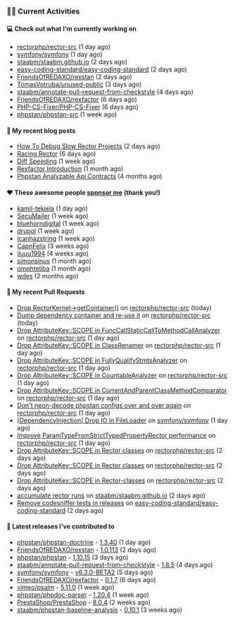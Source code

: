 ### 👨‍💻 Current Activities


#### 💻 Check out what I'm currently working on

- [rectorphp/rector-src](https://github.com/rectorphp/rector-src) (1 day ago)
- [symfony/symfony](https://github.com/symfony/symfony) (1 day ago)
- [staabm/staabm.github.io](https://github.com/staabm/staabm.github.io) (2 days ago)
- [easy-coding-standard/easy-coding-standard](https://github.com/easy-coding-standard/easy-coding-standard) (2 days ago)
- [FriendsOfREDAXO/rexstan](https://github.com/FriendsOfREDAXO/rexstan) (2 days ago)
- [TomasVotruba/unused-public](https://github.com/TomasVotruba/unused-public) (3 days ago)
- [staabm/annotate-pull-request-from-checkstyle](https://github.com/staabm/annotate-pull-request-from-checkstyle) (4 days ago)
- [FriendsOfREDAXO/rexfactor](https://github.com/FriendsOfREDAXO/rexfactor) (6 days ago)
- [PHP-CS-Fixer/PHP-CS-Fixer](https://github.com/PHP-CS-Fixer/PHP-CS-Fixer) (6 days ago)
- [phpstan/phpstan-src](https://github.com/phpstan/phpstan-src) (1 week ago)


#### 📜 My recent blog posts

- [How To Debug Slow Rector Projects](https://staabm.github.io/2023/05/10/how-to-debug-slow-rector-projects.html) (2 days ago)
- [Racing Rector](https://staabm.github.io/2023/05/06/racing-rector.html) (6 days ago)
- [Diff Speeding](https://staabm.github.io/2023/05/01/diff-speeding.html) (1 week ago)
- [Rexfactor Introduction](https://staabm.github.io/2023/04/09/rexfactor-introduction.html) (1 month ago)
- [Phpstan Analyzable Api Contracts](https://staabm.github.io/2022/12/29/phpstan-analyzable-api-contracts.html) (4 months ago)


#### ❤️ These awesome people [sponsor me](https://github.com/sponsors/staabm) (thank you!)

- [kamil-tekiela](https://github.com/kamil-tekiela) (1 day ago)
- [SecuMailer](https://github.com/SecuMailer) (1 week ago)
- [bluehorndigital](https://github.com/bluehorndigital) (1 week ago)
- [drupol](https://github.com/drupol) (1 week ago)
- [icanhazstring](https://github.com/icanhazstring) (1 week ago)
- [CapnFelix](https://github.com/CapnFelix) (3 weeks ago)
- [iluuu1994](https://github.com/iluuu1994) (4 weeks ago)
- [simonsinus](https://github.com/simonsinus) (1 month ago)
- [omphteliba](https://github.com/omphteliba) (1 month ago)
- [wdes](https://github.com/wdes) (2 months ago)


#### 🔨 My recent Pull Requests

- [Drop RectorKernel-&gt;getContainer()](https://github.com/rectorphp/rector-src/pull/3810) on [rectorphp/rector-src](https://github.com/rectorphp/rector-src) (today)
- [Dump dependency container and re-use it](https://github.com/rectorphp/rector-src/pull/3809) on [rectorphp/rector-src](https://github.com/rectorphp/rector-src) (today)
- [Drop AttributeKey::SCOPE in FuncCallStaticCallToMethodCallAnalyzer](https://github.com/rectorphp/rector-src/pull/3807) on [rectorphp/rector-src](https://github.com/rectorphp/rector-src) (1 day ago)
- [Drop AttributeKey::SCOPE in ClassRenamer](https://github.com/rectorphp/rector-src/pull/3806) on [rectorphp/rector-src](https://github.com/rectorphp/rector-src) (1 day ago)
- [Drop AttributeKey::SCOPE in FullyQualifyStmtsAnalyzer](https://github.com/rectorphp/rector-src/pull/3805) on [rectorphp/rector-src](https://github.com/rectorphp/rector-src) (1 day ago)
- [Drop AttributeKey::SCOPE in CountableAnalyzer](https://github.com/rectorphp/rector-src/pull/3804) on [rectorphp/rector-src](https://github.com/rectorphp/rector-src) (1 day ago)
- [Drop AttributeKey::SCOPE in CurrentAndParentClassMethodComparator](https://github.com/rectorphp/rector-src/pull/3803) on [rectorphp/rector-src](https://github.com/rectorphp/rector-src) (1 day ago)
- [Don&#39;t neon-decode phpstan configs over and over again](https://github.com/rectorphp/rector-src/pull/3796) on [rectorphp/rector-src](https://github.com/rectorphp/rector-src) (1 day ago)
- [[DependencyInjection] Drop IO in FileLoader](https://github.com/symfony/symfony/pull/50298) on [symfony/symfony](https://github.com/symfony/symfony) (1 day ago)
- [Improve ParamTypeFromStrictTypedPropertyRector performance](https://github.com/rectorphp/rector-src/pull/3795) on [rectorphp/rector-src](https://github.com/rectorphp/rector-src) (1 day ago)
- [Drop AttributeKey::SCOPE in Rector classes](https://github.com/rectorphp/rector-src/pull/3792) on [rectorphp/rector-src](https://github.com/rectorphp/rector-src) (2 days ago)
- [Drop AttributeKey::SCOPE in Rector classes](https://github.com/rectorphp/rector-src/pull/3791) on [rectorphp/rector-src](https://github.com/rectorphp/rector-src) (2 days ago)
- [Drop AttributeKey::SCOPE in Rector-classes](https://github.com/rectorphp/rector-src/pull/3790) on [rectorphp/rector-src](https://github.com/rectorphp/rector-src) (2 days ago)
- [accumulate rector runs](https://github.com/staabm/staabm.github.io/pull/76) on [staabm/staabm.github.io](https://github.com/staabm/staabm.github.io) (2 days ago)
- [Remove codesniffer tests in releases](https://github.com/easy-coding-standard/easy-coding-standard/pull/82) on [easy-coding-standard/easy-coding-standard](https://github.com/easy-coding-standard/easy-coding-standard) (2 days ago)


#### 🔭 Latest releases I've contributed to

- [phpstan/phpstan-doctrine](https://github.com/phpstan/phpstan-doctrine) - [1.3.40](https://github.com/phpstan/phpstan-doctrine/releases/tag/1.3.40) (1 day ago)
- [FriendsOfREDAXO/rexstan](https://github.com/FriendsOfREDAXO/rexstan) - [1.0.113](https://github.com/FriendsOfREDAXO/rexstan/releases/tag/1.0.113) (2 days ago)
- [phpstan/phpstan](https://github.com/phpstan/phpstan) - [1.10.15](https://github.com/phpstan/phpstan/releases/tag/1.10.15) (3 days ago)
- [staabm/annotate-pull-request-from-checkstyle](https://github.com/staabm/annotate-pull-request-from-checkstyle) - [1.8.5](https://github.com/staabm/annotate-pull-request-from-checkstyle/releases/tag/1.8.5) (4 days ago)
- [symfony/symfony](https://github.com/symfony/symfony) - [v6.3.0-BETA2](https://github.com/symfony/symfony/releases/tag/v6.3.0-BETA2) (5 days ago)
- [FriendsOfREDAXO/rexfactor](https://github.com/FriendsOfREDAXO/rexfactor) - [0.1.7](https://github.com/FriendsOfREDAXO/rexfactor/releases/tag/0.1.7) (6 days ago)
- [vimeo/psalm](https://github.com/vimeo/psalm) - [5.11.0](https://github.com/vimeo/psalm/releases/tag/5.11.0) (1 week ago)
- [phpstan/phpdoc-parser](https://github.com/phpstan/phpdoc-parser) - [1.20.4](https://github.com/phpstan/phpdoc-parser/releases/tag/1.20.4) (1 week ago)
- [PrestaShop/PrestaShop](https://github.com/PrestaShop/PrestaShop) - [8.0.4](https://github.com/PrestaShop/PrestaShop/releases/tag/8.0.4) (2 weeks ago)
- [staabm/phpstan-baseline-analysis](https://github.com/staabm/phpstan-baseline-analysis) - [0.10.1](https://github.com/staabm/phpstan-baseline-analysis/releases/tag/0.10.1) (3 weeks ago)
